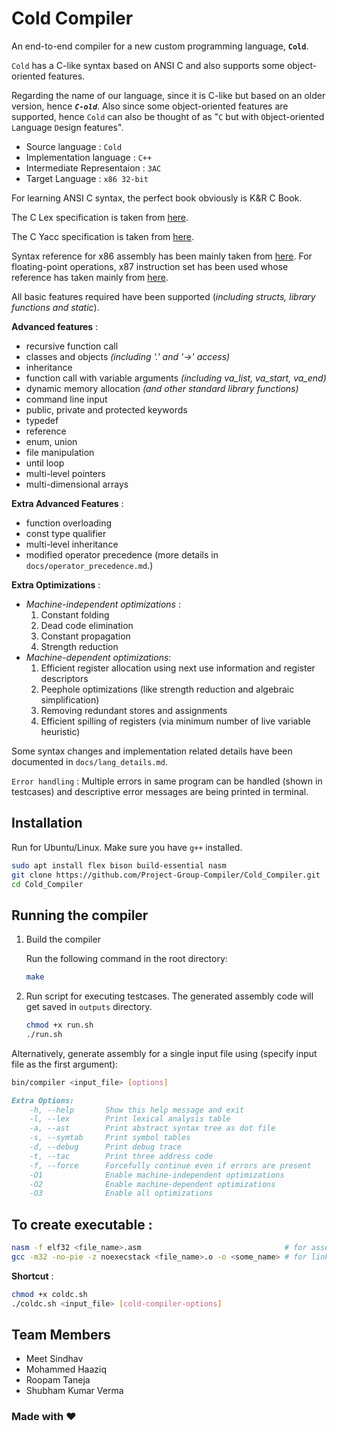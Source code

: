 # Cold Compiler

An end-to-end compiler for a new custom programming language, **`Cold`**.

`Cold` has a C-like syntax based on ANSI C and also supports some object-oriented features.

Regarding the name of our language, since it is C-like but based on an older version, hence ***`C-old`***. Also since some object-oriented features are supported, hence `Cold` can also be thought of as "`C` but with `O`bject-oriented `L`anguage `D`esign features".

- Source language : `Cold`
- Implementation language : `C++`
- Intermediate Representaion : `3AC`
- Target Language : `x86 32-bit`

For learning ANSI C syntax, the perfect book obviously is K&R C Book.

The C Lex specification is taken from [here](https://www.lysator.liu.se/c/ANSI-C-grammar-l.html).

The C Yacc specification is taken from [here](https://www.lysator.liu.se/c/ANSI-C-grammar-y.html).

Syntax reference for x86 assembly has been mainly taken from [here](https://www.cs.virginia.edu/~evans/cs216/guides/x86.html). For floating-point operations, x87 instruction set has been used whose reference has taken mainly from [here](https://people.hsc.edu/faculty-staff/robbk/Coms480/Lectures/Spring%202009/Lecture%2018%20-%20The%20x87%20FPU.pdf).

All basic features required have been supported (*including structs, library functions and static*).

**Advanced features** :

- recursive function call
- classes and objects *(including '.' and '->' access)*
- inheritance
- function call with variable arguments *(including va_list, va_start, va_end)*
- dynamic memory allocation *(and other standard library functions)*
- command line input
- public, private and protected keywords
- typedef
- reference
- enum, union
- file manipulation
- until loop
- multi-level pointers
- multi-dimensional arrays

**Extra Advanced Features** :

- function overloading 
- const type qualifier
- multi-level inheritance
- modified operator precedence (more details in `docs/operator_precedence.md`.)

**Extra Optimizations** :

- *Machine-independent optimizations* :
  1. Constant folding
  2. Dead code elimination
  3. Constant propagation
  4. Strength reduction 
- *Machine-dependent optimizations*:
  1. Efficient register allocation using next use information and register descriptors
  2. Peephole optimizations (like strength reduction and algebraic simplification)
  3. Removing redundant stores and assignments
  4. Efficient spilling of registers (via minimum number of live variable heuristic)

Some syntax changes and implementation related details have been documented in `docs/lang_details.md`.

`Error handling` : Multiple errors in same program can be handled (shown in testcases) and descriptive error messages are being printed in terminal.

## Installation

Run for Ubuntu/Linux. Make sure you have `g++` installed.

```bash
sudo apt install flex bison build-essential nasm
git clone https://github.com/Project-Group-Compiler/Cold_Compiler.git
cd Cold_Compiler
```

## Running the compiler

1. Build the compiler
   
    Run the following command in the root directory:

    ```bash
    make
    ```

2. Run script for executing testcases. The generated assembly code will get saved in `outputs` directory.

    ```bash
    chmod +x run.sh
    ./run.sh
    ```

Alternatively, generate assembly for a single input file using (specify input file as the first argument):

```bash
bin/compiler <input_file> [options]
```

```markdown
Extra Options:
    -h, --help       Show this help message and exit
    -l, --lex        Print lexical analysis table
    -a, --ast        Print abstract syntax tree as dot file
    -s, --symtab     Print symbol tables
    -d, --debug      Print debug trace
    -t, --tac        Print three address code
    -f, --force      Forcefully continue even if errors are present
    -O1              Enable machine-independent optimizations
    -O2              Enable machine-dependent optimizations
    -O3              Enable all optimizations
```

## To create executable : 

```bash
nasm -f elf32 <file_name>.asm                                # for assembling
gcc -m32 -no-pie -z noexecstack <file_name>.o -o <some_name> # for linking
```

**Shortcut** : 

```bash
chmod +x coldc.sh
./coldc.sh <input_file> [cold-compiler-options]
```
   
## Team Members

- Meet Sindhav
- Mohammed Haaziq
- Roopam Taneja
- Shubham Kumar Verma

### Made with ❤️
